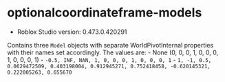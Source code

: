 # optionalcoordinateframe-models
* Roblox Studio version: 0.473.0.420291

Contains three `Model` objects with separate WorldPivotInternal properties with their names set accordingly. The values are:
    - None (0, 0, 0, 1, 0, 0, 0, 1, 0, 0, 0, 1)
    - `-0.5, INF, NAN, 1, 0, 0, 0, 1, 0, 0, 0, 1`
    - `1, -1, 0.5, 0.0629472509, 0.403198004, 0.912945271, 0.752418458, -0.620145321, 0.222005263, 0.655670`
